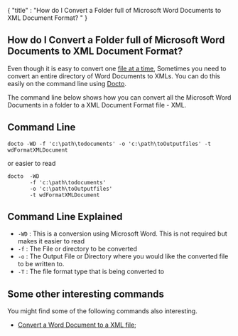 {
    "title" : "How do I Convert a Folder full of Microsoft Word Documents to XML Document Format? " 
}

How do I Convert a Folder full of Microsoft Word Documents to XML Document Format?          
-

Even though it is easy to convert one [file at a time](ConvertDocToFileXML.md), Sometimes you need to convert an entire directory of Word Documents to XMLs.  You can do this easily on the command line using [Docto](https://github.com/tobya/docto). 

The command line below shows how you can convert all the Microsoft Word Documents in a folder to a XML Document Format file - XML.

Command Line 
-

 ````
 docto -WD -f 'c:\path\todocuments' -o 'c:\path\toOutputfiles' -t wdFormatXMLDocument
 ````
 or easier to read
 ````
 docto  -WD 
        -f 'c:\path\todocuments' 
        -o 'c:\path\toOutputfiles' 
        -t wdFormatXMLDocument
 ````

Command Line Explained 
-

 - `-WD` :  This is a conversion using Microsoft Word.  This is not required but makes it easier to read
 - `-f` :  The File or directory to be converted 
 - `-o` :  The Output File or Directory where you would like the converted file to be written to.
 - `-T` :  The file format type that is being converted to




Some other interesting commands
-

You might find some of the following commands also interesting.

- [Convert a Word Document to a XML file](ConvertDocToFileXML.md);
    

